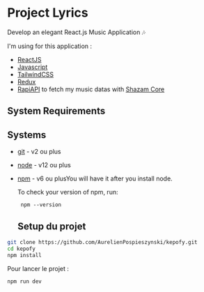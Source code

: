 # Project Lyrics

Develop an elegant React.js Music Application 🎶

I'm using for this application :

- [ReactJS](https://beta.reactjs.org/)
- [Javascript](https://www.javascript.com/)
- [TailwindCSS](https://tailwindcss.com/)
- [Redux](https://redux.js.org/)
- [RapiAPI](https://rapidapi.com/hub) to fetch my music datas with [Shazam Core](https://rapidapi.com/tipsters/api/shazam-core/)

## System Requirements

## Systems

- [git](https://git-scm.com/downloads) - v2 ou plus
- [node](https://nodejs.org/en/) - v12 ou plus
- [npm](https://nodejs.org/en/) - v6 ou plusYou will have it after you install node.

  To check your version of npm, run:

  ```shell
   npm --version
  ```

  ## Setup du projet

```bash
git clone https://github.com/AurelienPospieszynski/kepofy.git
cd kepofy
npm install
```

Pour lancer le projet :

```bash
npm run dev
```
